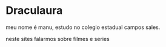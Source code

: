 # Draculaura

meu nome é manu, estudo no colegio estadual campos sales.

neste sites falarmos sobre filmes e series
